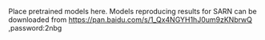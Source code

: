 Place pretrained models here.
Models reproducing results for SARN can be downloaded from https://pan.baidu.com/s/1_Qx4NGYH1hJ0um9zKNbrwQ ,password:2nbg 
